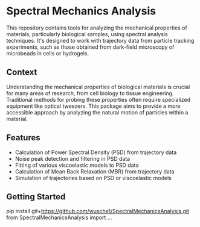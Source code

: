 # Spectral Mechanics Analysis

This repository contains tools for analyzing the mechanical properties of materials, particularly biological samples, using spectral analysis techniques. It's designed to work with trajectory data from particle tracking experiments, such as those obtained from dark-field microscopy of microbeads in cells or hydrogels.

## Context

Understanding the mechanical properties of biological materials is crucial for many areas of research, from cell biology to tissue engineering. Traditional methods for probing these properties often require specialized equipment like optical tweezers. This package aims to provide a more accessible approach by analyzing the natural motion of particles within a material.

## Features

- Calculation of Power Spectral Density (PSD) from trajectory data
- Noise peak detection and filtering in PSD data
- Fitting of various viscoelastic models to PSD data
- Calculation of Mean Back Relaxation (MBR) from trajectory data
- Simulation of trajectories based on PSD or viscoelastic models

## Getting Started

pip install git+https://github.com/wusche1/SpectralMechanicsAnalysis.git 
from SpectralMechanicsAnalysis import ...
